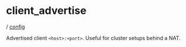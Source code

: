 # client_advertise

/ [config](/ref/config/index.md)

Advertised client `<host>:<port>`. Useful for cluster setups
behind a NAT.
